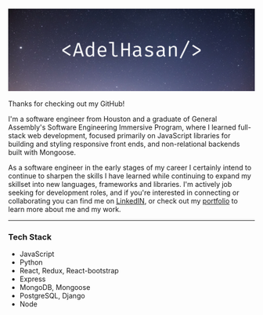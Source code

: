 <!-- # Adel Hasan : Full-Stack Web Developer -->
![header](./assets/GHeader.png)


Thanks for checking out my GitHub!

I'm a software engineer from Houston and a graduate of General Assembly's Software Engineering Immersive Program, where I learned full-stack web development, focused primarily on JavaScript libraries for building and styling responsive front ends, and non-relational backends built with Mongoose. 

As a software engineer in the early stages of my career I certainly intend to continue to sharpen the skills I have learned while continuing to expand my skillset into new languages, frameworks and libraries. I'm actively job seeking for development roles, and if you're interested in connecting or collaborating you can find me on [LinkedIN](https://www.linkedin.com/in/adelhasan/), or check out my [portfolio](https://adelhasan.github.io/portfoliov2/) to learn more about me and my work.
<hr/>

### Tech Stack
- JavaScript
- Python
- React, Redux, React-bootstrap
- Express
- MongoDB, Mongoose 
- PostgreSQL, Django
- Node





<!--
**AdelHasan/adelhasan** is a ✨ _special_ ✨ repository because its `README.md` (this file) appears on your GitHub profile.

Here are some ideas to get you started:

- 🔭 I’m currently working on ...
- 🌱 I’m currently learning ...
- 👯 I’m looking to collaborate on ...
- 🤔 I’m looking for help with ...
- 💬 Ask me about ...
- 📫 How to reach me: ...
- 😄 Pronouns: ...
- ⚡ Fun fact: ...
-->
